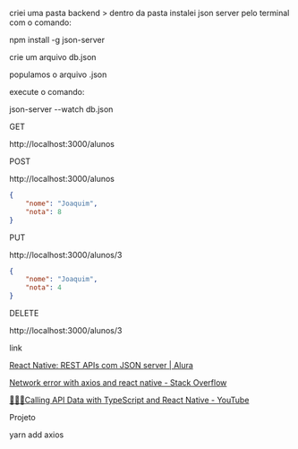 criei uma pasta backend > dentro da pasta instalei json server pelo terminal com o comando:

npm install -g json-server

crie um arquivo db.json

populamos o arquivo .json

execute o comando:

json-server --watch db.json

GET

http://localhost:3000/alunos

POST

http://localhost:3000/alunos

```json
{
    "nome": "Joaquim",
    "nota": 8
}
```

PUT

http://localhost:3000/alunos/3

```json
{
    "nome": "Joaquim",
    "nota": 4
}
```

DELETE

http://localhost:3000/alunos/3

link

[React Native: REST APIs com JSON server | Alura](https://www.alura.com.br/artigos/react-native-rest-apis-json-server)

[Network error with axios and react native - Stack Overflow](https://stackoverflow.com/questions/49370747/network-error-with-axios-and-react-native)

[📱🤘🏾Calling API Data with TypeScript and React Native - YouTube](https://www.youtube.com/watch?v=JUiacuYwEvc)



Projeto

yarn add axios
